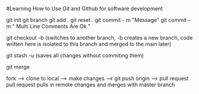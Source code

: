 #Learning How to Use Git and Github for software development

git init
git branch
git add .
git reset .
git commit - m "Message"
git commit - m "
Multi
Line 
Comments
Are
Ok
"

git checkout -b <branch name> 
(switches to another branch, -b creates a new branch, code written here is isolated to this branch and merged to the main later)

git stash -u (saves all changes without commiting them)


git merge <branch> 

fork --> clone to local --> make changes --> git push origin <branch>  --> pull request 
pull request pulls in remote changes and merges with master branch
